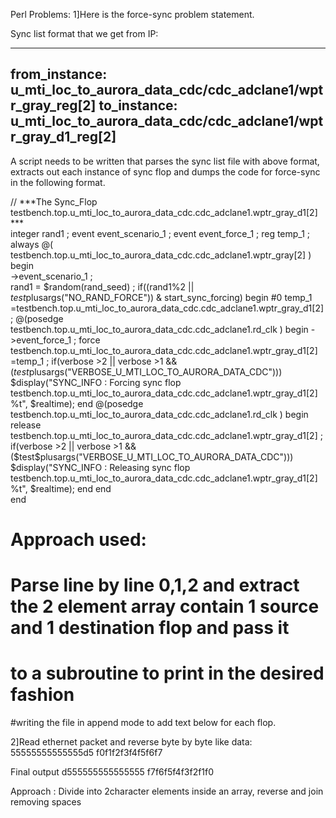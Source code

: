 Perl Problems:
1]Here is the force-sync problem statement.

Sync list format that we get from IP:

---------------------------------------------------
from_instance: u_mti_loc_to_aurora_data_cdc/cdc_adclane1/wptr_gray_reg[2] 
to_instance: u_mti_loc_to_aurora_data_cdc/cdc_adclane1/wptr_gray_d1_reg[2] 
---------------------------------------------------


A script needs to be written that parses the sync list file with above format, extracts out each instance of sync flop and dumps the code for force-sync in the following format.

  // ***The Sync_Flop testbench.top.u_mti_loc_to_aurora_data_cdc.cdc_adclane1.wptr_gray_d1[2]  ***  
  integer rand1 ;
  event event_scenario_1 ;
  event event_force_1 ;
  reg temp_1 ; 
  always @( testbench.top.u_mti_loc_to_aurora_data_cdc.cdc_adclane1.wptr_gray[2]  )  
  begin  
  	 ->event_scenario_1 ;  
  	 rand1 = $random(rand_seed) ; 
  	 if((rand1%2 || $test$plusargs("NO_RAND_FORCE")) & start_sync_forcing) 
  	 begin 
  	   #0 temp_1 =testbench.top.u_mti_loc_to_aurora_data_cdc.cdc_adclane1.wptr_gray_d1[2]  ; 
  	   @(posedge testbench.top.u_mti_loc_to_aurora_data_cdc.cdc_adclane1.rd_clk ) 
  	   begin 
  	    ->event_force_1 ;
  	     force testbench.top.u_mti_loc_to_aurora_data_cdc.cdc_adclane1.wptr_gray_d1[2]  =temp_1 ;
  	     if(verbose >2 || verbose >1 && ($test$plusargs("VERBOSE_U_MTI_LOC_TO_AURORA_DATA_CDC")))
  	       $display("SYNC_INFO : Forcing sync flop testbench.top.u_mti_loc_to_aurora_data_cdc.cdc_adclane1.wptr_gray_d1[2]  %t", $realtime);
  	   end 
  	   @(posedge testbench.top.u_mti_loc_to_aurora_data_cdc.cdc_adclane1.rd_clk ) 
  	   begin 
  	     release testbench.top.u_mti_loc_to_aurora_data_cdc.cdc_adclane1.wptr_gray_d1[2]  ; 
  	     if(verbose >2 || verbose >1 && ($test$plusargs("VERBOSE_U_MTI_LOC_TO_AURORA_DATA_CDC")))
  	       $display("SYNC_INFO : Releasing sync flop testbench.top.u_mti_loc_to_aurora_data_cdc.cdc_adclane1.wptr_gray_d1[2]  %t", $realtime);
  	   end 
  	 end   
  end



 # Approach used:
 # Parse line by line 0,1,2 and extract the 2 element array contain 1 source and 1 destination flop and pass it
 # to a subroutine to print in the desired fashion
 #writing the file in append mode to add text below for each flop.
 
 2]Read ethernet packet and reverse byte by byte like
 data:
 55555555555555d5
 f0f1f2f3f4f5f6f7
 
 Final output
 d555555555555555
 f7f6f5f4f3f2f1f0
 
 Approach :
 Divide into 2character elements inside an array, reverse and join removing spaces
 

